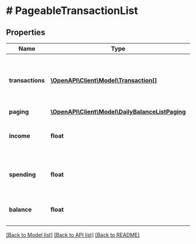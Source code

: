 # # PageableTransactionList

## Properties

Name | Type | Description | Notes
------------ | ------------- | ------------- | -------------
**transactions** | [**\OpenAPI\Client\Model\Transaction[]**](Transaction.md) | &lt;strong&gt;Type:&lt;/strong&gt; Transaction&lt;br/&gt; Array of transactions (for the requested page) |
**paging** | [**\OpenAPI\Client\Model\DailyBalanceListPaging**](DailyBalanceListPaging.md) |  |
**income** | **float** | The total income of all transactions (across all pages) |
**spending** | **float** | The total spending of all transactions (across all pages) |
**balance** | **float** | The total sum of all transactions (across all pages) |

[[Back to Model list]](../../README.md#models) [[Back to API list]](../../README.md#endpoints) [[Back to README]](../../README.md)
